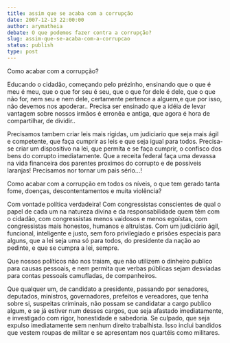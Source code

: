 ```yaml
---
title: assim que se acaba com a corrupção
date: 2007-12-13 22:00:00
author: arymatheia
debate: O que podemos fazer contra a corrupção?
slug: assim-que-se-acaba-com-a-corrupcao
status: publish 
type: post
---
```


Como acabar com a corrupção?  

Educando o cidadão, começando pelo prézinho, ensinando que o que é meu é meu, que o que for seu é seu, que o que for dele é dele, que o que não for, nem seu e nem dele, certamente pertence a alguem,e que por isso, não devemos nos apoderar.. Precisa ser ensinado que a idéia de levar vantagem sobre nossos irmãos é erronêa e antiga, que agora é hora de compartilhar, de dividir..  

Precisamos tambem criar leis mais rígidas, um judiciario que seja mais ágil e competente, que faça cumprir as leis e que seja igual para todos. Precisa-se criar um dispositivo na lei, que permita e se faça cumprir, o confisco dos bens do corrupto imediatamente. Que a receita federal faça uma devassa na vida financeira dos parentes proximos do corrupto e de possiveis laranjas! Precisamos nor tornar um pais sério...!  

Como acabar com a corrupção em todos os níveis, o que tem gerado tanta fome, doenças, descontentamentos e muita violência?   

Com vontade política verdadeira! Com congressistas conscientes de qual o papel de cada um na natureza divina e da responsabilidade quem têm com o cidadão, com congressistas menos vaidosos e menos egoístas, com congressistas mais honestos, humanos e altruístas. Com um judiciário ágil, funcional, inteligente e justo, sem foro privilegiado e prisões especiais para alguns, que a lei seja uma só para todos, do presidente da nação ao pedinte, e que se cumpra a lei, sempre.  

  

Que nossos políticos não nos traiam, que não utilizem o dinheiro publico para causas pessoais, e nem permita que verbas públicas sejam desviadas para contas pessoais camufladas, de companheiros.  

  

Que qualquer um, de candidato a presidente, passando por senadores, deputados, ministros, governadores, prefeitos e vereadores, que tenha sobre si, suspeitas criminais, não possam se candidatar a cargo publico algum, e se já estiver num desses cargos, que seja afastado imediatamente, e investigado com rigor, honestidade e sabedoria. Se culpado, que seja expulso imediatamente sem nenhum direito trabalhista. Isso inclui bandidos que vestem roupas de militar e se apresentam nos quartéis como militares.
